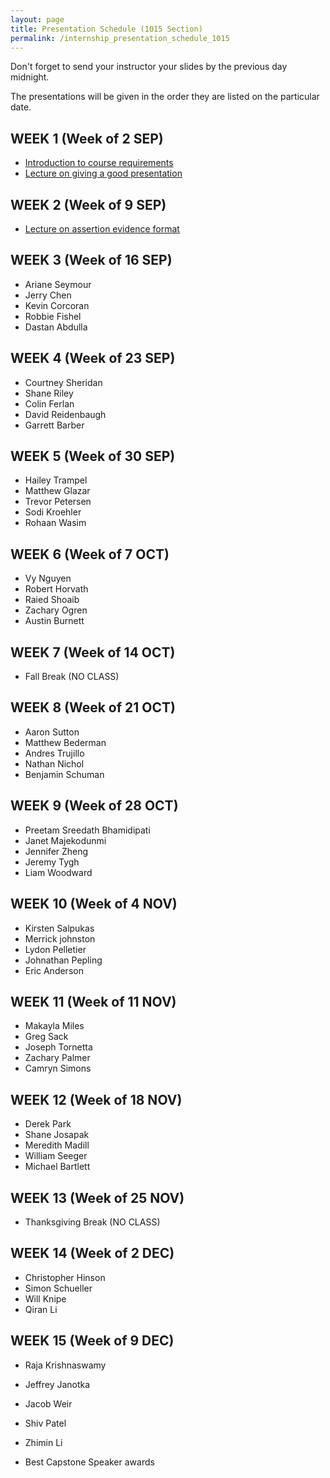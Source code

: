 ```yaml
---
layout: page
title: Presentation Schedule (1015 Section)
permalink: /internship_presentation_schedule_1015
---
```


Don't forget to send your instructor your slides by the previous day midnight.

The presentations will be given in the order they are listed on the particular date.

## WEEK 1 (Week of 2 SEP)

* [Introduction to course requirements](/internships/pdfs/lecture-on-presentations-internship.pdf)
* [Lecture on giving a good presentation](/internships/pdfs/lecture-on-presentations-internship.pdf)
  

## WEEK 2 (Week of 9 SEP)

* [Lecture on assertion evidence format](/internships/pdfs/lecture-on-assertion-evidence-format.pdf)

## WEEK 3 (Week of 16 SEP)
  
* Ariane Seymour
* Jerry Chen
* Kevin Corcoran
* Robbie Fishel
* Dastan Abdulla

## WEEK 4 (Week of 23 SEP)

* Courtney Sheridan
* Shane Riley
* Colin Ferlan
* David Reidenbaugh
* Garrett Barber

## WEEK 5 (Week of 30 SEP)

* Hailey Trampel
* Matthew Glazar
* Trevor Petersen
* Sodi Kroehler
* Rohaan Wasim
## WEEK 6 (Week of 7 OCT)

* Vy Nguyen
* Robert Horvath
* Raied Shoaib
* Zachary Ogren
* Austin Burnett

## WEEK 7 (Week of 14 OCT)

* Fall Break (NO CLASS)

## WEEK 8 (Week of 21 OCT)

* Aaron Sutton
* Matthew Bederman
* Andres Trujillo
* Nathan Nichol
* Benjamin Schuman

## WEEK 9 (Week of 28 OCT)

* Preetam Sreedath Bhamidipati
* Janet Majekodunmi
* Jennifer Zheng
* Jeremy Tygh
* Liam Woodward

## WEEK 10 (Week of 4 NOV)

* Kirsten Salpukas
* Merrick johnston
* Lydon Pelletier
* Johnathan Pepling
* Eric Anderson

## WEEK 11 (Week of 11 NOV)

* Makayla Miles
* Greg Sack
* Joseph Tornetta
* Zachary Palmer
* Camryn Simons

## WEEK 12 (Week of 18 NOV)

* Derek Park
* Shane Josapak
* Meredith Madill
* William Seeger
* Michael Bartlett

## WEEK 13 (Week of 25 NOV)

* Thanksgiving Break (NO CLASS)

## WEEK 14 (Week of 2 DEC)

* Christopher Hinson
* Simon Schueller
* Will Knipe
* Qiran Li

## WEEK 15 (Week of 9 DEC)

* Raja Krishnaswamy
* Jeffrey Janotka
* Jacob Weir
* Shiv Patel
* Zhimin Li

* Best Capstone Speaker awards
